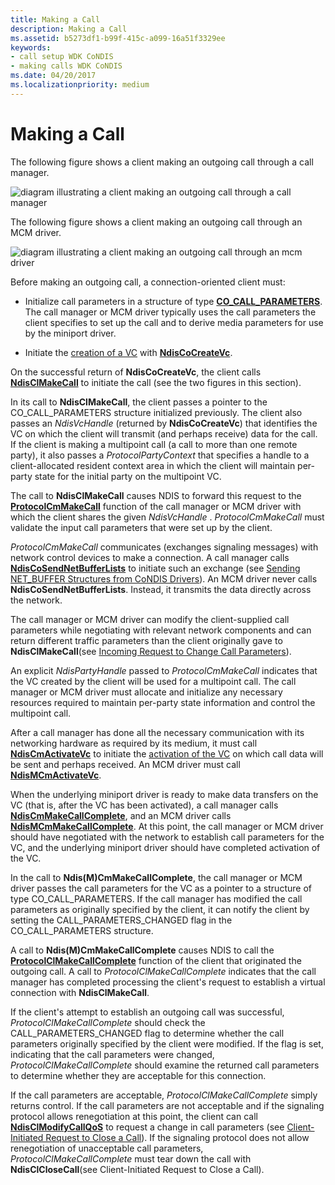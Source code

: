 ```yaml
---
title: Making a Call
description: Making a Call
ms.assetid: b5273df1-b99f-415c-a099-16a51f3329ee
keywords:
- call setup WDK CoNDIS
- making calls WDK CoNDIS
ms.date: 04/20/2017
ms.localizationpriority: medium
---
```


# Making a Call





The following figure shows a client making an outgoing call through a call manager.

![diagram illustrating a client making an outgoing call through a call manager](images/cm-11.png)

The following figure shows a client making an outgoing call through an MCM driver.

![diagram illustrating a client making an outgoing call through an mcm driver](images/fig1-11.png)

Before making an outgoing call, a connection-oriented client must:

-   Initialize call parameters in a structure of type [**CO\_CALL\_PARAMETERS**](/previous-versions/windows/hardware/network/ff545384(v=vs.85)). The call manager or MCM driver typically uses the call parameters the client specifies to set up the call and to derive media parameters for use by the miniport driver.

-   Initiate the [creation of a VC](creating-a-vc.md) with [**NdisCoCreateVc**](/windows-hardware/drivers/ddi/ndis/nf-ndis-ndiscocreatevc).

On the successful return of **NdisCoCreateVc**, the client calls [**NdisClMakeCall**](/windows-hardware/drivers/ddi/ndis/nf-ndis-ndisclmakecall) to initiate the call (see the two figures in this section).

In its call to **NdisClMakeCall**, the client passes a pointer to the CO\_CALL\_PARAMETERS structure initialized previously. The client also passes an *NdisVcHandle* (returned by **NdisCoCreateVc**) that identifies the VC on which the client will transmit (and perhaps receive) data for the call. If the client is making a multipoint call (a call to more than one remote party), it also passes a *ProtocolPartyContext* that specifies a handle to a client-allocated resident context area in which the client will maintain per-party state for the initial party on the multipoint VC.

The call to **NdisClMakeCall** causes NDIS to forward this request to the [**ProtocolCmMakeCall**](/windows-hardware/drivers/ddi/ndis/nc-ndis-protocol_cm_make_call) function of the call manager or MCM driver with which the client shares the given *NdisVcHandle* . *ProtocolCmMakeCall* must validate the input call parameters that were set up by the client.

*ProtocolCmMakeCall* communicates (exchanges signaling messages) with network control devices to make a connection. A call manager calls [**NdisCoSendNetBufferLists**](/windows-hardware/drivers/ddi/ndis/nf-ndis-ndiscosendnetbufferlists) to initiate such an exchange (see [Sending NET\_BUFFER Structures from CoNDIS Drivers](sending-net-buffer-structures-from-condis-drivers.md)). An MCM driver never calls **NdisCoSendNetBufferLists**. Instead, it transmits the data directly across the network.

The call manager or MCM driver can modify the client-supplied call parameters while negotiating with relevant network components and can return different traffic parameters than the client originally gave to **NdisClMakeCall**(see [Incoming Request to Change Call Parameters](incoming-request-to-change-call-parameters.md)).

An explicit *NdisPartyHandle* passed to *ProtocolCmMakeCall* indicates that the VC created by the client will be used for a multipoint call. The call manager or MCM driver must allocate and initialize any necessary resources required to maintain per-party state information and control the multipoint call.

After a call manager has done all the necessary communication with its networking hardware as required by its medium, it must call [**NdisCmActivateVc**](/windows-hardware/drivers/ddi/ndis/nf-ndis-ndiscmactivatevc) to initiate the [activation of the VC](activating-a-vc.md) on which call data will be sent and perhaps received. An MCM driver must call [**NdisMCmActivateVc**](/windows-hardware/drivers/ddi/ndis/nf-ndis-ndismcmactivatevc).

When the underlying miniport driver is ready to make data transfers on the VC (that is, after the VC has been activated), a call manager calls [**NdisCmMakeCallComplete**](/windows-hardware/drivers/ddi/ndis/nf-ndis-ndiscmmakecallcomplete), and an MCM driver calls [**NdisMCmMakeCallComplete**](/windows-hardware/drivers/ddi/ndis/nf-ndis-ndismcmmakecallcomplete). At this point, the call manager or MCM driver should have negotiated with the network to establish call parameters for the VC, and the underlying miniport driver should have completed activation of the VC.

In the call to **Ndis(M)CmMakeCallComplete**, the call manager or MCM driver passes the call parameters for the VC as a pointer to a structure of type CO\_CALL\_PARAMETERS. If the call manager has modified the call parameters as originally specified by the client, it can notify the client by setting the CALL\_PARAMETERS\_CHANGED flag in the CO\_CALL\_PARAMETERS structure.

A call to **Ndis(M)CmMakeCallComplete** causes NDIS to call the [**ProtocolClMakeCallComplete**](/windows-hardware/drivers/ddi/ndis/nc-ndis-protocol_cl_make_call_complete) function of the client that originated the outgoing call. A call to *ProtocolClMakeCallComplete* indicates that the call manager has completed processing the client's request to establish a virtual connection with **NdisClMakeCall**.

If the client's attempt to establish an outgoing call was successful, *ProtocolClMakeCallComplete* should check the CALL\_PARAMETERS\_CHANGED flag to determine whether the call parameters originally specified by the client were modified. If the flag is set, indicating that the call parameters were changed, *ProtocolClMakeCallComplete* should examine the returned call parameters to determine whether they are acceptable for this connection.

If the call parameters are acceptable, *ProtocolClMakeCallComplete* simply returns control. If the call parameters are not acceptable and if the signaling protocol allows renegotiation at this point, the client can call [**NdisClModifyCallQoS**](/windows-hardware/drivers/ddi/ndis/nf-ndis-ndisclmodifycallqos) to request a change in call parameters (see [Client-Initiated Request to Close a Call](client-initiated-request-to-close-a-call.md)). If the signaling protocol does not allow renegotiation of unacceptable call parameters, *ProtocolClMakeCallComplete* must tear down the call with **NdisClCloseCall**(see Client-Initiated Request to Close a Call).

 

